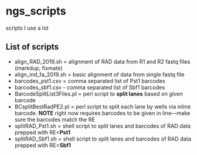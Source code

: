 # ngs_scripts
scripts I use a lot

## List of scripts
* align_RAD_2019.sh = alignment of RAD data from R1 and R2 fastq files (markdup, fixmate)
* align_ind_fa_2019.sh = basic alignment of data from single fastq file
* barcodes_pst1.csv = comma separated list of Pst1 barcodes
* barcodes_sbf1.csv - comma separated list of Sbf1 barcodes
* BarcodeSplitList3Files.pl = perl script to **split lanes** based on *given* barcode
* BCsplitBestRadPE2.pl = perl script to split each lane by wells via inline barcode. **NOTE** right now requires barcodes to be given in line––make sure the barcodes match the RE
* splitRAD_Pst1.sh = shell script to split lanes and barcodes of RAD data prepped with RE=**Pst1**
* splitRAD_Sbf1.sh = shell script to split lanes and barcodes of RAD data prepped with RE=**Sbf1**

